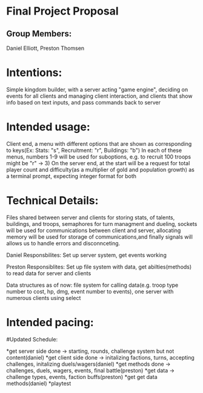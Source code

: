 # Final Project Proposal

## Group Members:

Daniel Elliott, Preston Thomsen
       
# Intentions:

Simple kingdom builder, with a server acting "game engine", deciding on events for all clients and managing client interaction, and clients that show info based on text inputs, and pass commands back to server
    
# Intended usage:

Client end, a menu with different options that are shown as corresponding to keys(Ex: Stats: "s", Recruitment: "r", Buildings: "b") In each of these menus, numbers 1-9 will be used for suboptions, e.g. to recruit 100 troops might be "r" -> 3) On the server end, at the start will be a request for total player count and difficulty(as a multiplier of gold and population growth) as a terminal prompt, expecting integer format for both
  
# Technical Details:
Files shared between server and clients for storing stats, of talents, buildings, and troops, semaphores for turn managment and dueling, sockets will be used for communications between client and server, allocating memory will be used for storage of communications,and finally signals will allows us to handle errors and disconnceting.

Daniel Responsbilites: Set up server system, get events working

Preston Responsiblites: Set up file system with data, get abilties(methods) to read data for server and clients

Data structures as of now: file system for calling data(e.g. troop type number to cost, hp, dmg, event number to events), one server with numerous clients using select
    
# Intended pacing:

#Updated Schedule:

*get server side done -> starting, rounds, challenge system but not content(daniel)
*get client side done -> initalizing factions, turns, accepting challenges, initalizing duels/wagers(daniel)
*get  methods done -> challenges, duels, wagers, events, final battle(preston)
*get data -> challenge types, events, faction buffs(preston)
*get get data methods(daniel) 
*playtest
